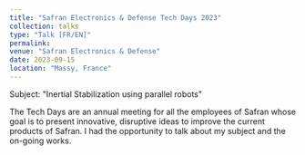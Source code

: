 ```yaml
---
title: "Safran Electronics & Defense Tech Days 2023"
collection: talks
type: "Talk [FR/EN]"
permalink:
venue: "Safran Electronics & Defense"
date: 2023-09-15
location: "Massy, France"
---
```


Subject: "Inertial Stabilization using parallel robots"

The Tech Days are an annual meeting for all the employees of Safran whose goal is to present innovative, disruptive ideas to improve the current products of Safran. I had the opportunity to talk about my subject and the on-going works.
